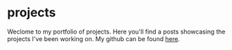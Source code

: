 # projects

Weclome to my portfolio of projects. Here you'll find a posts showcasing the projects I've been working on.
My github can be found [here](https://github.com/benbardev).